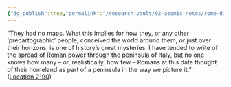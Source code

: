 ```yaml
---
{"dg-publish":true,"permalink":"/research-vault/02-atomic-notes/rome-did-not-set-out-to-become-an-empire-the-average-person-likely-did-not-even-think-of-the-physical-world-expanse-as-we-do-today-myth-was-of-course-a-different-story/"}
---
```


“They had no maps. What this implies for how they, or any other ‘precartographic’ people, conceived the world around them, or just over their horizons, is one of history’s great mysteries. I have tended to write of the spread of Roman power through the peninsula of Italy, but no one knows how many – or, realistically, how few – Romans at this date thought of their homeland as part of a peninsula in the way we picture it.” ([Location 2190](https://readwise.io/to_kindle?action=open&asin=B0108U7IHO&location=2190))